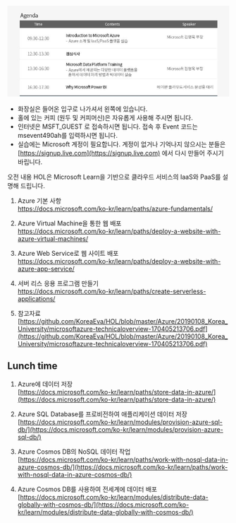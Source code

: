 ![./images/001.jpg](./images/001.jpg)

- 화장실은 들어온 입구로 나가셔서 왼쪽에 있습니다.<br>
- 홀에 있는 커피 (원두 및 커피머신)은 자유롭게 사용해 주시면 됩니다.<br>
- 인터넷은 MSFT_GUEST 로 접속하시면 됩니다. 접속 후 Event 코드는 msevent490ah를 입력하시면 됩니다. <br>
- 실습에는 Microsoft 계정이 필요합니다. 계정이 없거나 기억나지 않으시는 분들은 [https://signup.live.com](https://signup.live.com) 에서 다시 만들어 주시기 바립니다.

오전 내용 HOL은 Microsoft Learn을 기반으로 클라우드 서비스의 IaaS와 PaaS를 설명해 드립니다. 
   
1. Azure 기본 사항<br>
[https://docs.microsoft.com/ko-kr/learn/paths/azure-fundamentals/ ](https://docs.microsoft.com/ko-kr/learn/paths/azure-fundamentals/ )

2. Azure Virtual Machine을 통한 웹 배포<br>
[https://docs.microsoft.com/ko-kr/learn/paths/deploy-a-website-with-azure-virtual-machines/ ](https://docs.microsoft.com/ko-kr/learn/paths/deploy-a-website-with-azure-virtual-machines/ )

3. Azure Web Service로 웹 사이트 배포<br>
[https://docs.microsoft.com/ko-kr/learn/paths/deploy-a-website-with-azure-app-service/ ](https://docs.microsoft.com/ko-kr/learn/paths/deploy-a-website-with-azure-app-service/ )

4. 서버 리스 응용 프로그램 만들기<br>
[https://docs.microsoft.com/ko-kr/learn/paths/create-serverless-applications/ ](https://docs.microsoft.com/ko-kr/learn/paths/create-serverless-applications/ )

5. 참고자료<br>
[https://github.com/KoreaEva/HOL/blob/master/Azure/20190108_Korea_University/microsoftazure-technicaloverview-170405213706.pdf](https://github.com/KoreaEva/HOL/blob/master/Azure/20190108_Korea_University/microsoftazure-technicaloverview-170405213706.pdf)

## Lunch time 

1. Azure에 데이터 저장<br>
[https://docs.microsoft.com/ko-kr/learn/paths/store-data-in-azure/](https://docs.microsoft.com/ko-kr/learn/paths/store-data-in-azure/)


2. Azure SQL Database를 프로비전하여 애플리케이션 데이터 저장<br>
[https://docs.microsoft.com/ko-kr/learn/modules/provision-azure-sql-db/](https://docs.microsoft.com/ko-kr/learn/modules/provision-azure-sql-db/)


3. Azure Cosmos DB의 NoSQL 데이터 작업<br>[https://docs.microsoft.com/ko-kr/learn/paths/work-with-nosql-data-in-azure-cosmos-db/](https://docs.microsoft.com/ko-kr/learn/paths/work-with-nosql-data-in-azure-cosmos-db/)

4. Azure Cosmos DB를 사용하여 전세계에 데이터 배포<br>
[https://docs.microsoft.com/ko-kr/learn/modules/distribute-data-globally-with-cosmos-db/](https://docs.microsoft.com/ko-kr/learn/modules/distribute-data-globally-with-cosmos-db/)